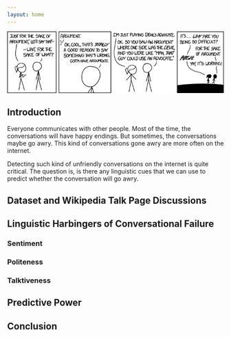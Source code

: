 ```yaml
---
layout: home
---
```


<img src="assets/banner.png" style="width:925px;height:373;">

## Introduction

Everyone communicates with other people. Most of the time, the conversations will have happy endings. But sometimes, the conversations maybe go awry. This kind of conversations gone awry are more often on the internet. 

Detecting such kind of unfriendly conversations on the internet is quite critical. The question is, is there any linguistic cues that we can use to predict whether the conversation will go awry.

## Dataset and Wikipedia Talk Page Discussions



## Linguistic Harbingers of Conversational Failure

### Sentiment

### Politeness

### Talktiveness

## Predictive Power

## Conclusion